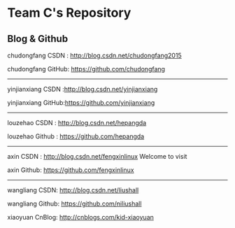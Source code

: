# Team C's Repository

## Blog & Github

chudongfang CSDN  : http://blog.csdn.net/chudongfang2015

chudongfang GitHub: https://github.com/chudongfang

---

yinjianxiang CSDN :http://blog.csdn.net/yinjianxiang

yinjianxiang GitHub:https://github.com/yinjianxiang

---

louzehao CSDN : http://blog.csdn.net/hepangda

louzehao Github : https://github.com/hepangda

---

axin   CSDN :  http://blog.csdn.net/fengxinlinux     Welcome to visit

axin   Github: https://github.com/fengxinlinux

---

wangliang   CSDN:   http://blog.csdn.net/liushall

wangliang   Github: https://github.com/niliushall

xiaoyuan CnBlog: http://cnblogs.com/kid-xiaoyuan
